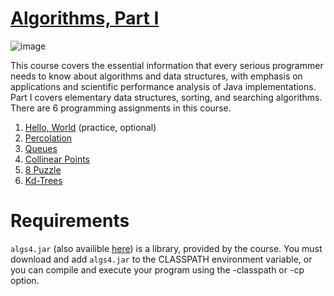 # [Algorithms, Part I](https://www.coursera.org/learn/algorithms-part1)
![image](https://github.com/your-hamster/algorithms-by-princeton/assets/106545363/c6393c27-aa64-4757-be5f-19ab45bb94c5)


This course covers the essential information that every serious programmer needs to know about algorithms and data structures, with emphasis on applications and scientific performance analysis of Java implementations. Part I covers elementary data structures, sorting, and searching algorithms.
There are 6 programming assignments in this course.
1. [Hello, World](https://coursera.cs.princeton.edu/algs4/assignments/hello/specification.php) (practice, optional)
2. [Percolation](https://coursera.cs.princeton.edu/algs4/assignments/percolation/specification.php)
3. [Queues](https://coursera.cs.princeton.edu/algs4/assignments/queues/specification.php)
4. [Collinear Points](https://coursera.cs.princeton.edu/algs4/assignments/collinear/specification.php)
5. [8 Puzzle](https://coursera.cs.princeton.edu/algs4/assignments/8puzzle/specification.php)
6. [Kd-Trees](https://coursera.cs.princeton.edu/algs4/assignments/kdtree/specification.php)

# Requirements
`algs4.jar` (also availible [here](https://github.com/kevin-wayne/algs4/)) is a library, provided by the course. You must download and add `algs4.jar` to the CLASSPATH environment variable, or you can compile and execute your program using the -classpath or -cp option.
